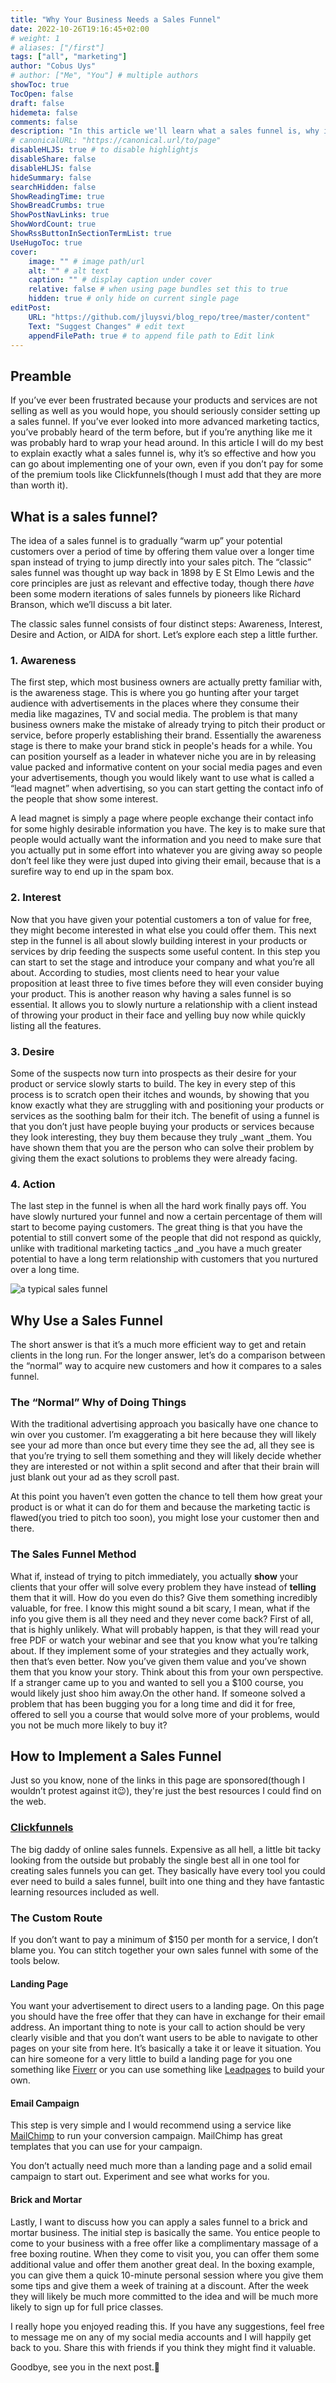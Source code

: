 ```yaml
---
title: "Why Your Business Needs a Sales Funnel"
date: 2022-10-26T19:16:45+02:00
# weight: 1
# aliases: ["/first"]
tags: ["all", "marketing"]
author: "Cobus Uys"
# author: ["Me", "You"] # multiple authors
showToc: true
TocOpen: false
draft: false
hidemeta: false
comments: false
description: "In this article we'll learn what a sales funnel is, why it's such a powerful marketing tactic and how to implement your own."
# canonicalURL: "https://canonical.url/to/page"
disableHLJS: true # to disable highlightjs
disableShare: false
disableHLJS: false
hideSummary: false
searchHidden: false
ShowReadingTime: true
ShowBreadCrumbs: true
ShowPostNavLinks: true
ShowWordCount: true
ShowRssButtonInSectionTermList: true
UseHugoToc: true
cover:
    image: "" # image path/url
    alt: "" # alt text
    caption: "" # display caption under cover
    relative: false # when using page bundles set this to true
    hidden: true # only hide on current single page
editPost:
    URL: "https://github.com/jluysvi/blog_repo/tree/master/content"
    Text: "Suggest Changes" # edit text
    appendFilePath: true # to append file path to Edit link
---
```


## Preamble

If you’ve ever been frustrated because your products and services are not selling as well as you would hope, you should seriously consider setting up a sales funnel. If you’ve ever looked into more advanced marketing tactics, you’ve probably heard of the term before, but if you’re anything like me it was probably hard to wrap your head around. In this article I will do my best to explain exactly what a sales funnel is, why it’s so effective and how you can go about implementing one of your own, even if you don’t pay for some of the premium tools like Clickfunnels(though I must add that they are more than worth it).


## What is a sales funnel?

The idea of a sales funnel is to gradually “warm up” your potential customers over a period of time by offering them value over a longer time span instead of trying to jump directly into your sales pitch. The “classic” sales funnel was thought up way back in 1898 by E St Elmo Lewis and the core principles are just as relevant and effective today, though there _have_ been some modern iterations of sales funnels by pioneers like Richard Branson, which we’ll discuss a bit later. 

The classic sales funnel consists of four distinct steps: Awareness, Interest, Desire and Action, or AIDA for short. Let’s explore each step a little further.



### 1. Awareness

The first step, which most business owners are actually pretty familiar with, is the awareness stage. This is where you go hunting after your target audience with advertisements in the places where they consume their media like magazines, TV and social media. The problem is that many business owners make the mistake of already trying to pitch their product or service, before properly establishing their brand. Essentially the awareness stage is there to make your brand stick in people's heads for a while. You can position yourself as a leader in whatever niche you are in by releasing value packed and informative content on your social media pages and even your advertisements, though you would likely want to use what is called a “lead magnet” when advertising, so you can start getting the contact info of the people that show some interest.


A lead magnet is simply a page where people exchange their contact info for some highly desirable information you have. The key is to make sure that people would actually want the information and you need to make sure that you actually put in some effort into whatever you are giving away so people don’t feel like they were just duped into giving their email, because that is a surefire way to end up in the spam box.

### 2. Interest

Now that you have given your potential customers a ton of value for free, they might become interested in what else you could offer them. This next step in the funnel is all about slowly building interest in your products or services by drip feeding the suspects some useful content. In this step you can start to set the stage and introduce your company and what you’re all about. According to studies, most clients need to hear your value proposition at least three to five times before they will even consider buying your product. This is another reason why having a sales funnel is so essential. It allows you to slowly nurture a relationship with a client instead of throwing your product in their face and yelling buy now while quickly listing all the features. 

### 3. Desire

Some of the suspects now turn into prospects as their desire for your product or service slowly starts to build. The key in every step of this process is to scratch open their itches and wounds, by showing that you know exactly what they are struggling with and positioning your products or services as the soothing balm for their itch. The benefit of using a funnel is that you don’t just have people buying your products or services because they look interesting, they buy them because they truly _want _them. You have shown them that you are the person who can solve their problem by giving them the exact solutions to problems they were already facing.

### 4. Action

The last step in the funnel is when all the hard work finally pays off. You have slowly nurtured your funnel and now a certain percentage of them will start to become paying customers. The great thing is that you have the potential to still convert some of the people that did not respond as quickly, unlike with traditional marketing tactics _and _you have a much greater potential to have a long term relationship with customers that you nurtured over a long time. 

![a typical sales funnel](/images/sales_funnel.png "https://www.vecteezy.com/free-vector/sales-funnel")

## Why Use a Sales Funnel

The short answer is that it’s a much more efficient way to get and retain clients in the long run. For the longer answer, let’s do a comparison between the “normal” way to acquire new customers and how it compares to a sales funnel. 


### The “Normal” Why of Doing Things

With the traditional advertising approach you basically have one chance to win over you customer. I’m exaggerating a bit here because they will likely see your ad more than once but every time they see the ad, all they see is that you’re trying to sell them something and they will likely decide whether they are interested or not within a split second and after that their brain will just blank out your ad as they scroll past. 

At this point you haven’t even gotten the chance to tell them how great your product is or what it can do for them and because the marketing tactic is flawed(you tried to pitch too soon), you might lose your customer then and there. 


### The Sales Funnel Method

What if, instead of trying to pitch immediately, you actually **show** your clients that your offer will solve every problem they have instead of **telling** them that it will. How do you even do this? Give them something incredibly valuable, for free. I know this might sound a bit scary, I mean, what if the info you give them is all they need and they never come back? First of all, that is highly unlikely. What will probably happen, is that they will read your free PDF or watch your webinar and see that you know what you’re talking about. If they implement some of your strategies and they actually work, then that’s even better. Now you’ve given them value and you’ve shown them that you know your story. Think about this from your own perspective. If a stranger came up to you and wanted to sell you a $100 course, you would likely just shoo him away.On the other hand. If someone solved a problem that has been bugging you for a long time and did it for free, offered to sell you a course that would solve more of your problems, would you not be much more likely to buy it?


## How to Implement a Sales Funnel

Just so you know, none of the links in this page are sponsored(though I wouldn’t protest against it😉), they're just the best resources I could find on the web. 


### [Clickfunnels](https://www.clickfunnels.com/)

The big daddy of online sales funnels. Expensive as all hell, a little bit tacky looking from the outside but probably the single best all in one tool for creating sales funnels you can get. They basically have every tool you could ever need to build a sales funnel, built into one thing and they have fantastic learning resources included as well. 


### The Custom Route

If you don’t want to pay a minimum of $150 per month for a service, I don’t blame you. You can stitch together your own sales funnel with some of the tools below. 


#### Landing Page

You want your advertisement to direct users to a landing page. On this page you should have the free offer that they can have in exchange for their email address. An important thing to note is your call to action should be very clearly visible and that you don’t want users to be able to navigate to other pages on your site from here. It’s basically a take it or leave it situation. You can hire someone for a very little to build a landing page for you one something like [Fiverr](https://www.fiverr.com/) or you can use something like [Leadpages](https://www.leadpages.com/) to build your own. 


#### Email Campaign

This step is very simple and I would recommend using a service like [MailChimp](https://mailchimp.com/) to run your conversion campaign. MailChimp has great templates that you can use for your campaign. 

You don’t actually need much more than a landing page and a solid email campaign to start out. Experiment and see what works for you. 


#### Brick and Mortar

Lastly, I want to discuss how you can apply a sales funnel to a brick and mortar business. The initial step is basically the same. You entice people to come to your business with a free offer like a complimentary massage of a free boxing routine. When they come to visit you, you can offer them some additional value and offer them another great deal. In the boxing example, you can give them a quick 10-minute personal session where you give them some tips and give them a week of training at a discount. After the week they will likely be much more committed to the idea and will be much more likely to sign up for full price classes.

I really hope you enjoyed reading this. If you have any suggestions, feel free to message me on any of my social media accounts and I will happily get back to you. Share this with friends if you think they might find it valuable. 

Goodbye, see you in the next post.👋